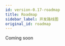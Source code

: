 ```yaml
---
id: version-0.17-roadmap
title: Roadmap
sidebar_label: 开发路线图
original_id: roadmap
---
```

Coming soon